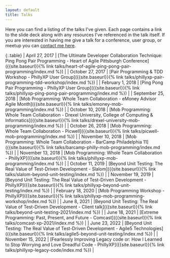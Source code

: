 ```yaml
---
layout: default
title: Talks 
---
```


Here you can find a listing of the talks I've given. Each page contains a link to the slide deck along with any resources I've referenced in the talk itself. If you are interested in having me give a talk for a conference, user group, or meetup you can [contact me here]({{site.baseurl}}/#contact).

{:.table}
| April 27, 2017 | [The Ultimate Developer Collaboration Technique: Ping Pong Pair Programming - Heart of Agile Pittsburgh Conference]({{site.baseurl}}{%  link talks/heart-of-agile-ping-pong-pair-programming/index.md %}) |
| October 27, 2017 | [Pair Programming & TDD Workshop - PhillyXP User Group]({{site.baseurl}}{% link talks/phillyxp-pair-programming-tdd-workshop/index.md %}) |
| February 1, 2018 | [Ping Pong Pair Programming - PhillyXP User Group]({{site.baseurl}}{% link talks/phillyxp-ping-pong-pair-programming/index.md %}) |
| September 25, 2018 | [Mob Programming: Whole Team Collaboration - eMoney Advisor Agile Month]({{site.baseurl}}{% link talks/emoney-mob-programming/index.md %}) |
| October 10, 2018 | [Mob Programming: Whole Team Collaboration - Drexel University, College of Computing & Informatics]({{site.baseurl}}{% link talks/drexel-university-mob-programming/index.md %}) |
| October 26, 2018 | [Mob Programming: Whole Team Collaboration - Picwell]({{site.baseurl}}{% link talks/picwell-mob-programming/index.md %}) |
| November 10, 2018 | [Mob Programming: Whole Team Collaboration - BarCamp Philadelphia 11]({{site.baseurl}}{% link talks/barcamp-philly-mob-programming/index.md %}) |
| November 13, 2018 | [Mob Programming: Whole Team Collaboration - PhillyXP]({{site.baseurl}}{% link talks/phillyxp-mob-programming/index.md %}) |
| October 11, 2019 | [Beyond Unit Testing: The Real Value of Test-Driven Development - Slalom]({{site.baseurl}}{% link talks/slalom-beyond-unit-testing/index.md %}) |
| November 19, 2019 | [Beyond Unit Testing: The Real Value of Test-Driven Development - PhillyXP]({{site.baseurl}}{% link talks/phillyxp-beyond-unit-testing/index.md %}) |
| February 18, 2020 | [Mob Programming Workshop - PhillyXP]({{site.baseurl}}{% link talks/phillyxp-mob-programming-workshop/index.md %}) |
| June 8, 2021 | [Beyond Unit Testing: The Real Value of Test-Driven Development - Client talk]({{site.baseurl}}{% link talks/beyond-unit-testing-2021/index.md %}) |
| June 18, 2021 | [Extreme Programming: Past, Present, and Future - Comcast]({{site.baseurl}}{% link talks/comcast-xp-2021/index.md %}) |
| June 23, 2022 | [Beyond Unit Testing: The Real Value of Test-Driven Development - Agile5 Technologies]({{site.baseurl}}{% link talks/agile5-beyond-unit-testing/index.md %}) |
| November 15, 2022 | [Fearlessly Improving Legacy code or: How I Learned to Stop Worrying and Love Dreadful Code - PhillyXP]({{site.baseurl}}{% link talks/phillyxp-legacy-code/index.md %}) |